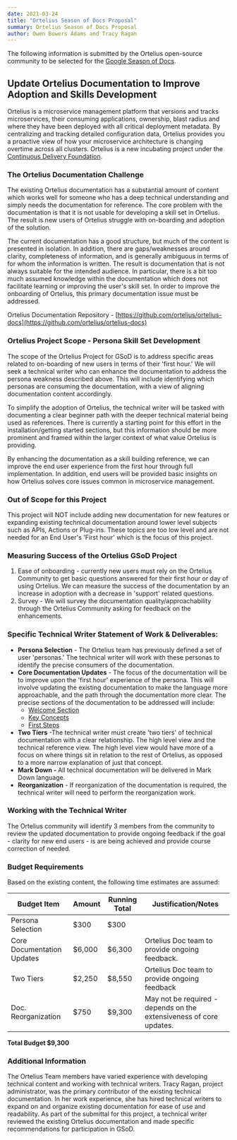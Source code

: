 ```yaml
---
date: 2021-03-24
title: "Ortelius Season of Docs Proposal"
summary: Ortelius Season of Docs Proposal
author: Owen Bowers Adams and Tracy Ragan
---
```


The following information is submitted by the Ortelius open-source community to be selected for the [Google Season of Docs](https://developers.google.com/season-of-docs/).

## Update Ortelius Documentation to Improve Adoption and Skills Development

Ortelius is a microservice management platform that versions and tracks microservices, their consuming applications, ownership, blast radius and where they have been deployed with all critical deployment metadata. By centralizing and tracking detailed configuration data, Ortelius provides you a proactive view of how your microservice architecture is changing overtime across all clusters. Ortelius is a new incubating project under the [Continuous Delivery Foundation](cd.foundation).

### The Ortelius Documentation Challenge

The existing Ortelius documentation has a substantial amount of content which works well for someone who has a deep technical understanding and simply needs the documentation for reference. The core problem with the documentation is that it is not usable for developing a skill set in Ortelius. The result is new users of Ortelius struggle with on-boarding and adoption of the solution.

The current documentation has a good structure, but much of the content is presented in isolation. In addition, there are gaps/weaknesses around clarity, completeness of information, and is generally ambiguous in terms of for whom the information is written. The result is documentation that is not always suitable for the intended audience. In particular, there is a bit too much assumed knowledge within the documentation which does not facilitate learning or improving the user's skill set. In order to improve the onboarding of Ortelius, this primary documentation issue must be addressed.

 Ortelius Documentation Repository - [https://github.com/ortelius/ortelius-docs](https://github.com/ortelius/ortelius-docs)

### Ortelius Project Scope - Persona Skill Set Development

The scope of the Ortelius Project for GSoD is to address specific areas related to on-boarding of new users in terms of their 'first hour.' We will seek a technical writer who can enhance the documentation to address the persona weakness described above. This will include identifying which personas are consuming the documentation, with a view of aligning documentation content accordingly.

To simplify the adoption of Ortelius, the technical writer will be tasked with documenting a clear beginner path with the deeper technical material being used as references. There is currently a starting point for this effort in the installation/getting started sections, but this information should be more prominent and framed within the larger context of what value Ortelius is providing.

By enhancing the documentation as a skill building reference, we can improve the end user experience from the first hour through full implementation. In addition, end users will be provided basic insights on how Ortelius solves core issues common in microservice management.

### Out of Scope for this Project

This project will NOT include adding new documentation for new features or expanding existing technical documentation around lower level subjects such as APIs, Actions or Plug-ins. These topics are too low level and are not needed for an End User's 'First hour' which is the focus of this project.

### Measuring Success of the Ortelius GSoD Project

1) Ease of onboarding - currently new users must rely on the Ortelius Community to get basic questions answered for their first hour or day of using Ortelius. We can measure the success of the documentation by an increase in adoption with a decrease in 'support' related questions.
2) Survey - We will survey the documentation quality/approachability through the Ortelius Community asking for feedback on the enhancements.

### Specific Technical Writer Statement of Work & Deliverables:

- <strong>Persona Selection</strong> - The Ortelius team has previously defined a set of user 'personas.' The technical writer will work with these personas to identify the precise consumers of the documentation.
- <strong>Core Documentation Updates</strong> - The focus of the documentation will be to improve upon the 'first hour' experience of the persona. This will involve updating the existing documentation to make the language more approachable, and the path through the documentation more clear. The precise sections of the documentation to be addressed will include:
    - [Welcome Section](https://docs.ortelius.io/guides/userguide/introduction/)
    - [Key Concepts](https://docs.ortelius.io/guides/userguide/concepts/)
    - [First Steps](https://docs.ortelius.io/guides/userguide/first-steps/)
- <strong>Two Tiers</strong> -The technical writer must create 'two tiers' of technical documentation with a clear relationship. The high level view and the technical reference view. The high level view would have more of a focus on where things sit in relation to the rest of Ortelius, as opposed to a more narrow explanation of just that concept.
- <strong>Mark Down - </strong> All technical documentation will be delivered in Mark Down language.
- <strong>Reorganization</strong> - If reorganization of the documentation is required, the technical writer will need to perform the reorganization work.

### Working with the Technical Writer

The Ortelius community will identify 3 members from the community to review the updated documentation to provide ongoing feedback if the goal - clarity for new end users - is are being achieved and provide course correction of needed.

### Budget Requirements

Based on the existing content, the following time estimates are assumed:

Budget Item | Amount | Running Total | Justification/Notes 
|---|---|---|---|
| Persona Selection | $300 | $300 | 
| Core Documentation Updates | $6,000 | $6,300 | Ortelius Doc team to provide ongoing feedback. |
| Two Tiers | $2,250 | $8,550 | Ortelius Doc team to provide ongoing feedback |
| Doc. Reorganization | $750| $9,300 | May not be required  - depends on the extensiveness of core updates.

<strong>Total Budget $9,300</strong>

### Additional Information
The Ortelius Team members have varied experience with developing technical content and working with technical writers. Tracy Ragan, project administrator, was the primary contributor of the existing technical documentation. In her work experience, she has hired technical writers to expand on and organize existing documentation for ease of use and readability. As part of the submittal for this project, a technical writer reviewed the existing Ortelius documentation and made specific recommendations for participation in GSoD.
